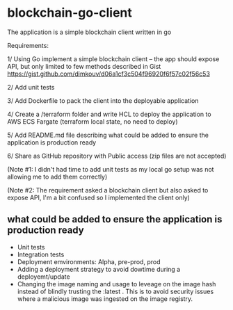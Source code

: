 # blockchain-go-client


The application is a simple blockchain client written in go 

Requirements: 

1/ Using Go implement a simple blockchain client – the app should expose API, but only limited to few methods described in Gist https://gist.github.com/dimkouv/d06a1cf3c504f96920f6f57c02f56c53 

2/ Add unit tests

3/ Add Dockerfile to pack the client into the deployable application

4/ Create a /terraform folder and write HCL to deploy the application to AWS ECS Fargate (terraform local state, no need to deploy)

5/ Add README.md file describing what could be added to ensure the application is production ready

6/ Share as GitHub repository with Public access (zip files are not accepted)



(Note #1: I didn't had time to add unit tests as my local go  setup was not allowing me to add them correctly)

(Note #2: The requirement asked a blockchain client but also asked to expose API, I'm a bit confused so I implemented the client only)


##  what could be added to ensure the application is production ready
- Unit tests
- Integration tests
- Deployment emvironments: Alpha, pre-prod, prod
- Adding a deployment strategy to avoid dowtime during a deployemt/update
- Changing the image naming and usage to leveage on the image hash instead of blindly trusting the :latest . This is to avoid security issues where a malicious image was ingested on the image registry. 
